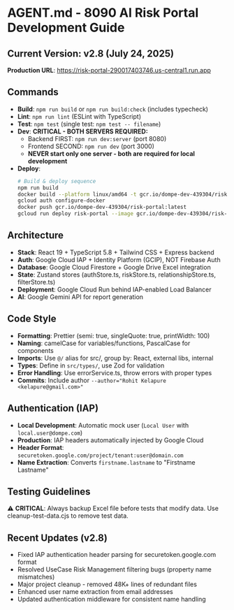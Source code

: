 # AGENT.md - 8090 AI Risk Portal Development Guide

## Current Version: v2.8 (July 24, 2025)
**Production URL**: https://risk-portal-290017403746.us-central1.run.app

## Commands
- **Build**: `npm run build` or `npm run build:check` (includes typecheck)
- **Lint**: `npm run lint` (ESLint with TypeScript)
- **Test**: `npm test` (single test: `npm test -- filename`)
- **Dev**: **CRITICAL - BOTH SERVERS REQUIRED:**
  - Backend FIRST: `npm run dev:server` (port 8080)
  - Frontend SECOND: `npm run dev` (port 3000)
  - **NEVER start only one server - both are required for local development**
- **Deploy**: 
  ```bash
  # Build & deploy sequence
  npm run build
  docker build --platform linux/amd64 -t gcr.io/dompe-dev-439304/risk-portal:latest .
  gcloud auth configure-docker
  docker push gcr.io/dompe-dev-439304/risk-portal:latest
  gcloud run deploy risk-portal --image gcr.io/dompe-dev-439304/risk-portal:latest --region us-central1
  ```

## Architecture
- **Stack**: React 19 + TypeScript 5.8 + Tailwind CSS + Express backend
- **Auth**: Google Cloud IAP + Identity Platform (GCIP), NOT Firebase Auth
- **Database**: Google Cloud Firestore + Google Drive Excel integration
- **State**: Zustand stores (authStore.ts, riskStore.ts, relationshipStore.ts, filterStore.ts)
- **Deployment**: Google Cloud Run behind IAP-enabled Load Balancer
- **AI**: Google Gemini API for report generation

## Code Style
- **Formatting**: Prettier (semi: true, singleQuote: true, printWidth: 100)
- **Naming**: camelCase for variables/functions, PascalCase for components
- **Imports**: Use `@/` alias for src/, group by: React, external libs, internal
- **Types**: Define in `src/types/`, use Zod for validation
- **Error Handling**: Use errorService.ts, throw errors with proper types
- **Commits**: Include author `--author="Rohit Kelapure <kelapure@gmail.com>"`

## Authentication (IAP)
- **Local Development**: Automatic mock user (`Local User` with `local.user@dompe.com`)
- **Production**: IAP headers automatically injected by Google Cloud
- **Header Format**: `securetoken.google.com/project/tenant:user@domain.com`
- **Name Extraction**: Converts `firstname.lastname` to "Firstname Lastname"

## Testing Guidelines
⚠️ **CRITICAL**: Always backup Excel file before tests that modify data. Use cleanup-test-data.cjs to remove test data.

## Recent Updates (v2.8)
- Fixed IAP authentication header parsing for securetoken.google.com format
- Resolved UseCase Risk Management filtering bugs (property name mismatches)
- Major project cleanup - removed 48K+ lines of redundant files
- Enhanced user name extraction from email addresses
- Updated authentication middleware for consistent name handling

